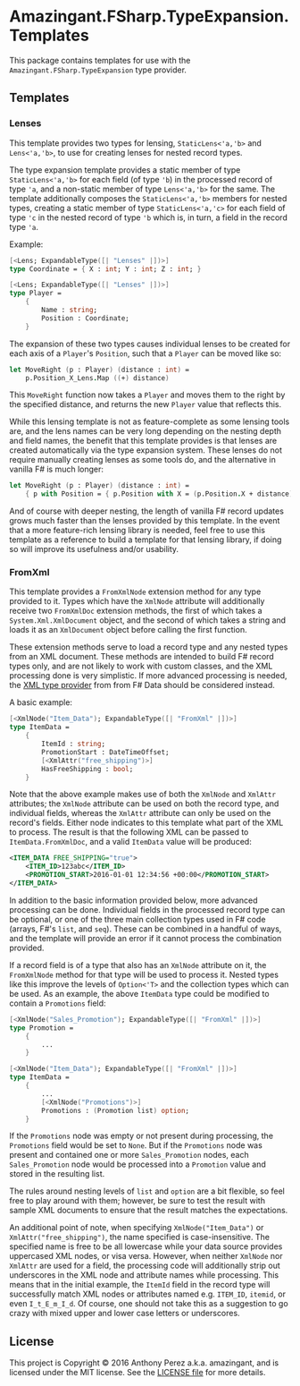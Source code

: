Amazingant.FSharp.TypeExpansion.Templates
=========================================

This package contains templates for use with the
`Amazingant.FSharp.TypeExpansion` type provider.


Templates
---------

### Lenses

This template provides two types for lensing, `StaticLens<'a,'b>` and
`Lens<'a,'b>`, to use for creating lenses for nested record types.

The type expansion template provides a static member of type `StaticLens<'a,'b>`
for each field (of type `'b`) in the processed record of type `'a`, and a
non-static member of type `Lens<'a,'b>` for the same. The template additionally
composes the `StaticLens<'a,'b>` members for nested types, creating a static
member of type `StaticLens<'a,'c>` for each field of type `'c` in the nested
record of type `'b` which is, in turn, a field in the record type `'a`.

Example:

```FSharp
[<Lens; ExpandableType([| "Lenses" |])>]
type Coordinate = { X : int; Y : int; Z : int; }

[<Lens; ExpandableType([| "Lenses" |])>]
type Player =
    {
        Name : string;
        Position : Coordinate;
    }
```

The expansion of these two types causes individual lenses to be created for each
axis of a `Player`'s `Position`, such that a `Player` can be moved like so:

```FSharp
let MoveRight (p : Player) (distance : int) =
    p.Position_X_Lens.Map ((+) distance)
```

This `MoveRight` function now takes a `Player` and moves them to the right by
the specified distance, and returns the new `Player` value that reflects this.


While this lensing template is not as feature-complete as some lensing tools
are, and the lens names can be very long depending on the nesting depth and
field names, the benefit that this template provides is that lenses are created
automatically via the type expansion system. These lenses do not require
manually creating lenses as some tools do, and the alternative in vanilla F# is
much longer:

```FSharp
let MoveRight (p : Player) (distance : int) =
    { p with Position = { p.Position with X = (p.Position.X + distance) } }
```

And of course with deeper nesting, the length of vanilla F# record updates grows
much faster than the lenses provided by this template. In the event that a more
feature-rich lensing library is needed, feel free to use this template as a
reference to build a template for that lensing library, if doing so will improve
its usefulness and/or usability.


### FromXml

This template provides a `FromXmlNode` extension method for any type provided to
it. Types which have the `XmlNode` attribute will additionally receive two
`FromXmlDoc` extension methods, the first of which takes a
`System.Xml.XmlDocument` object, and the second of which takes a string and
loads it as an `XmlDocument` object before calling the first function.

These extension methods serve to load a record type and any nested types from an
XML document. These methods are intended to build F# record types only, and are
not likely to work with custom classes, and the XML processing done is very
simplistic. If more advanced processing is needed, the [XML type
provider][xml-provider] from from F# Data should be considered instead.

A basic example:

```FSharp
[<XmlNode("Item_Data"); ExpandableType([| "FromXml" |])>]
type ItemData =
    {
        ItemId : string;
        PromotionStart : DateTimeOffset;
        [<XmlAttr("free_shipping")>]
        HasFreeShipping : bool;
    }
```

Note that the above example makes use of both the `XmlNode` and `XmlAttr`
attributes; the `XmlNode` attribute can be used on both the record type, and
individual fields, whereas the `XmlAttr` attribute can only be used on the
record's fields. Either node indicates to this template what part of the XML to
process. The result is that the following XML can be passed to
`ItemData.FromXmlDoc`, and a valid `ItemData` value will be produced:

```XML
<ITEM_DATA FREE_SHIPPING="true">
    <ITEM_ID>123abc</ITEM_ID>
    <PROMOTION_START>2016-01-01 12:34:56 +00:00</PROMOTION_START>
</ITEM_DATA>
```

In addition to the basic information provided below, more advanced processing
can be done. Individual fields in the processed record type can be optional, or
one of the three main collection types used in F# code (arrays, F#'s `list`, and
`seq`). These can be combined in a handful of ways, and the template will
provide an error if it cannot process the combination provided.

If a record field is of a type that also has an `XmlNode` attribute on it, the
`FromXmlNode` method for that type will be used to process it. Nested types like
this improve the levels of `Option<'T>` and the collection types which can be
used. As an example, the above `ItemData` type could be modified to contain a
`Promotions` field:

```FSharp
[<XmlNode("Sales_Promotion"); ExpandableType([| "FromXml" |])>]
type Promotion =
    {
        ...
    }

[<XmlNode("Item_Data"); ExpandableType([| "FromXml" |])>]
type ItemData =
    {
        ...
        [<XmlNode("Promotions")>]
        Promotions : (Promotion list) option;
    }
```

If the `Promotions` node was empty or not present during processing, the
`Promotions` field would be set to `None`. But if the `Promotions` node was
present and contained one or more `Sales_Promotion` nodes, each
`Sales_Promotion` node would be processed into a `Promotion` value and stored in
the resulting list.

The rules around nesting levels of `list` and `option` are a bit flexible, so
feel free to play around with them; however, be sure to test the result with
sample XML documents to ensure that the result matches the expectations.

An additional point of note, when specifying `XmlNode("Item_Data")` or
`XmlAttr("free_shipping")`, the name specified is case-insensitive. The
specified name is free to be all lowercase while your data source provides
uppercased XML nodes, or visa versa. However, when neither `XmlNode` nor
`XmlAttr` are used for a field, the processing code will additionally strip out
underscores in the XML node and attribute names while processing. This means
that in the initial example, the `ItemId` field in the record type will
successfully match XML nodes or attributes named e.g. `ITEM_ID`, `itemid`, or
even `I_t_E_m_I_d`. Of course, one should not take this as a suggestion to go
crazy with mixed upper and lower case letters or underscores.


License
-------

This project is Copyright © 2016 Anthony Perez a.k.a. amazingant, and is
licensed under the MIT license. See the [LICENSE file][license] for more
details.


[xml-provider]: https://fsharp.github.io/FSharp.Data/library/XmlProvider.html
[license]: https://github.com/amazingant/Amazingant.FSharp.TypeExpansion.Templates/blob/master/LICENSE
